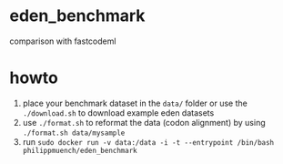 # eden_benchmark
comparison with fastcodeml

# howto

1. place your benchmark dataset in the `data/` folder or use the `./download.sh` to download example eden datasets
2. use `./format.sh` to reformat the data (codon alignment) by using `./format.sh data/mysample`
3. run `sudo docker run -v data:/data -i -t --entrypoint /bin/bash philippmuench/eden_benchmark`
